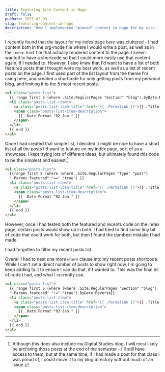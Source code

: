 ```yaml
---
title: Featuring Site Content in Hugo
draft: false
pubDate: 2021-02-03
slug: featuring-content-in-hugo
description: 'How I implemented "pinned" content in Hugo for my site.'
---
```


I recently found that the layout for my index page here was cluttered - I had content both in the org-mode file where I would write a post, as well as in the `index.html` file that actually rendered content to the page. I knew I wanted to have a shortcode so that I could more easily use that content again, if I needed to. However, I also knew that I'd want to have a list of both featured posts that I thought were my best work, as well as a list of recent posts on the page. I first used part of the list layout from the theme I'm using here, and created a shortcode for only getting posts from my personal blog, and limiting it to the 5 most recent posts.

```html
<ul class="posts-list">
  {{ range first 5 (where .Site.RegularPages "Section" "blog").ByDate.Reverse }}
  <li class="posts-list-item">
    <a class="posts-list-item-title" href="{{ .Permalink }}">{{ .Title }}</a>
    <span class="posts-list-item-description">
      {{ .Date.Format "02 Jan." }}
    </span>
  </li>
  {{ end }}
</ul>
```

Once I had created that simple list, I decided it might be nice to have a short list of all the posts I'd want to feature on my index page, sort of as a showcase. I kept trying lots of different ideas, but ultimately found this code to be the simplest and easiest.[^fn:1]

```html
<ul class="posts-list">
  {{range first 5 (where (where .Site.RegularPages "Type" "post")
  ".Params.featured" "==" "true") }}
  <li class="posts-list-item">
    <a class="posts-list-item-title" href="{{ .Permalink }}">{{ .Title }}</a>
    <span class="posts-list-item-description">
      {{ .Date.Format "02 Jan." }}
    </span>
  </li>
  {{ end }}
</ul>
```

However, once I had tested both the featured and recents code on the index page, certain posts would show up in both. I had tried to find some tiny bit of code that could work for both, but then I found the dumbest mistake I had made.

I had forgotten to filter my recent posts list.

Overall I had to nest one more `where` clause into my recent posts shortcode. While I can't set a direct number of posts to show right now, I'm going to keep adding to it to ensure I can do that, if I wanted to. This was the final bit of code I had, and what I currently use.

```html
<ul class="posts-list">
  {{ range first 5 (where (where .Site.RegularPages "Section" "blog")
  ".Params.featured" "!=" "true").ByDate.Reverse}}
  <li class="posts-list-item">
    <a class="posts-list-item-title" href="{{ .Permalink }}">{{ .Title }}</a>
    <span class="posts-list-item-description">
      {{ .Date.Format "02 Jan." }}
    </span>
  </li>
  {{ end }}
</ul>
```

[^fn:1]: Although this does also include my Digital Studies blog, I will most likely be archiving those posts at the end of the semester - I'll still have access to them, but at the same time, if I had made a post for that class I was proud of, I could move it to my blog directory without much of an issue.
